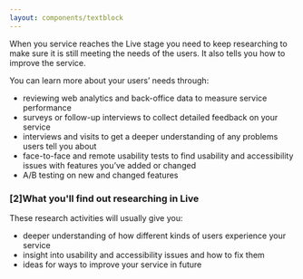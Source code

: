 ```yaml
---
layout: components/textblock
---
```


When you service reaches the Live stage you need to keep researching to make sure it is still meeting the needs of the users. It also tells you how to improve the service.

You can learn more about your users’ needs through:
- reviewing web analytics and back-office data to measure service performance
- surveys or follow-up interviews to collect detailed feedback on your service
- interviews and visits to get a deeper understanding of any problems users tell you about
- face-to-face and remote usability tests to find usability and accessibility issues with features you’ve added or changed
- A/B testing on new and changed features

### [2]What you'll find out researching in Live

These research activities will usually give you:
- deeper understanding of how different kinds of users experience your service
- insight into usability and accessibility issues and how to fix them
- ideas for ways to improve your service in future
